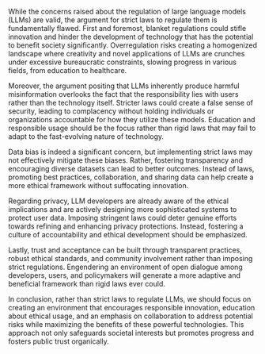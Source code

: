 While the concerns raised about the regulation of large language models (LLMs) are valid, the argument for strict laws to regulate them is fundamentally flawed. First and foremost, blanket regulations could stifle innovation and hinder the development of technology that has the potential to benefit society significantly. Overregulation risks creating a homogenized landscape where creativity and novel applications of LLMs are crunches under excessive bureaucratic constraints, slowing progress in various fields, from education to healthcare.

Moreover, the argument positing that LLMs inherently produce harmful misinformation overlooks the fact that the responsibility lies with users rather than the technology itself. Stricter laws could create a false sense of security, leading to complacency without holding individuals or organizations accountable for how they utilize these models. Education and responsible usage should be the focus rather than rigid laws that may fail to adapt to the fast-evolving nature of technology.

Data bias is indeed a significant concern, but implementing strict laws may not effectively mitigate these biases. Rather, fostering transparency and encouraging diverse datasets can lead to better outcomes. Instead of laws, promoting best practices, collaboration, and sharing data can help create a more ethical framework without suffocating innovation.

Regarding privacy, LLM developers are already aware of the ethical implications and are actively designing more sophisticated systems to protect user data. Imposing stringent laws could deter genuine efforts towards refining and enhancing privacy protections. Instead, fostering a culture of accountability and ethical development should be emphasized.

Lastly, trust and acceptance can be built through transparent practices, robust ethical standards, and community involvement rather than imposing strict regulations. Engendering an environment of open dialogue among developers, users, and policymakers will generate a more adaptive and beneficial framework than rigid laws ever could.

In conclusion, rather than strict laws to regulate LLMs, we should focus on creating an environment that encourages responsible innovation, education about ethical usage, and an emphasis on collaboration to address potential risks while maximizing the benefits of these powerful technologies. This approach not only safeguards societal interests but promotes progress and fosters public trust organically.